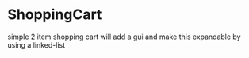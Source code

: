 # ShoppingCart
simple 2 item shopping cart
will add a gui and make this expandable by using a linked-list
